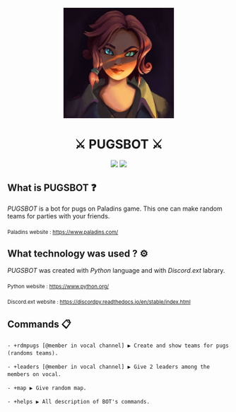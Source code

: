 
<p  align="center">
  <img src="./img/Maeve.jpg" width="250">
  <h1 align="center">
    ⚔️ PUGSBOT ⚔️ 
  </h1>
<p>

<p align="center">
    <img src="https://img.shields.io/github/last-commit/Fredericdrnl/Discord-pugs">
    <img src="https://img.shields.io/github/contributors/Fredericdrnl/Discord-pugs">
</p>

## What is PUGSBOT ❓

*PUGSBOT* is a bot for pugs on Paladins game. This one can make random teams for parties with your friends.

<sub>Paladins website : https://www.paladins.com/</sub>

## What technology was used ? ⚙️

*PUGSBOT* was created with *Python* language and with *Discord.ext* labrary.

<sub>Python website : https://www.python.org/</sub>

<sub>Discord.ext website : https://discordpy.readthedocs.io/en/stable/index.html</sub>

## Commands 📋

`- +rdmpugs [@member in vocal channel] ▶️ Create and show teams for pugs (randoms teams).`  

`- +leaders [@member in vocal channel] ▶️ Give 2 leaders among the members on vocal.`

`- +map ▶️ Give random map.`

`- +helps ▶️ All description of BOT's commands.`


